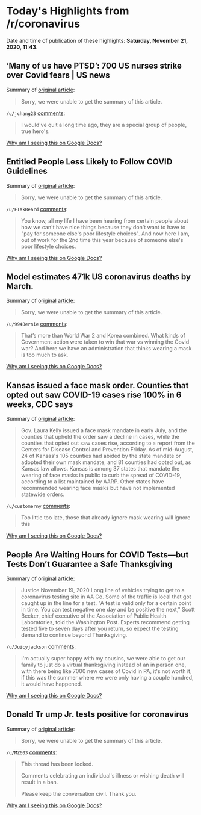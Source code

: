 # Today's Highlights from /r/coronavirus

Date and time of publication of these highlights: **Saturday, November 21, 2020, 11:43**.

## ‘Many of us have PTSD’: 700 US nurses strike over Covid fears | US news

Summary of [original article](https://www.theguardian.com/us-news/2020/nov/21/us-nurses-strike-coronavirus-fears-pennsylvania):

> Sorry, we were unable to get the summary of this article.

`/u/jchang23` [comments](https://www.reddit.com/r/Coronavirus/comments/jy8sge/many_of_us_have_ptsd_700_us_nurses_strike_over/):

> I would've quit a long time ago, they are a special group of people, true hero's.

[Why am I seeing this on Google Docs?](https://docs.google.com/document/d/1Dc6We63vOXIZsc0op-Bt4abqkYjXzOigalQqFxmvvbM/edit?usp=sharing)

## Entitled People Less Likely to Follow COVID Guidelines

Summary of [original article](https://www.ilr.cornell.edu/news/entitled-people-less-likely-follow-covid-guidelines):

> Sorry, we were unable to get the summary of this article.

`/u/FIakBeard` [comments](https://www.reddit.com/r/Coronavirus/comments/jy897m/entitled_people_less_likely_to_follow_covid/):

> You know, all my life I have been hearing from certain people about how we can't have nice things because they don't want to have to "pay for someone else's poor lifestyle choices".  And now here I am, out of work for the 2nd time this year because of someone else's poor lifestyle choices.

[Why am I seeing this on Google Docs?](https://docs.google.com/document/d/1Dc6We63vOXIZsc0op-Bt4abqkYjXzOigalQqFxmvvbM/edit?usp=sharing)

## Model estimates 471k US coronavirus deaths by March.

Summary of [original article](https://www.usatoday.com/story/news/health/2020/11/21/covid-news-donald-trump-jr-positive-thanksgiving-travel-not-advised/6367181002/):

> Sorry, we were unable to get the summary of this article.

`/u/994Bernie` [comments](https://www.reddit.com/r/Coronavirus/comments/jya8ks/model_estimates_471k_us_coronavirus_deaths_by/):

> That’s more than World War 2 and Korea combined. What kinds of Government action were taken to win that war vs winning the Covid war? And here we have an administration that thinks wearing a mask is too much to ask.

[Why am I seeing this on Google Docs?](https://docs.google.com/document/d/1Dc6We63vOXIZsc0op-Bt4abqkYjXzOigalQqFxmvvbM/edit?usp=sharing)

## Kansas issued a face mask order. Counties that opted out saw COVID-19 cases rise 100% in 6 weeks, CDC says

Summary of [original article](https://www.usatoday.com/story/news/health/2020/11/21/covid-19-kansas-face-masks-prevented-rise-coronavirus-cases/6373257002/):

> Gov. Laura Kelly issued a face mask mandate in early July, and the counties that upheld the order saw a decline in cases, while the counties that opted out saw cases rise, according to a report from the Centers for Disease Control and Prevention Friday. As of mid-August, 24 of Kansas's 105 counties had abided by the state mandate or adopted their own mask mandate, and 81 counties had opted out, as Kansas law allows. Kansas is among 37 states that mandate the wearing of face masks in public to curb the spread of COVID-19, according to a list maintained by AARP. Other states have recommended wearing face masks but have not implemented statewide orders.

`/u/customerny` [comments](https://www.reddit.com/r/Coronavirus/comments/jyds99/kansas_issued_a_face_mask_order_counties_that/):

> Too little too late, those that already ignore mask wearing will ignore this

[Why am I seeing this on Google Docs?](https://docs.google.com/document/d/1Dc6We63vOXIZsc0op-Bt4abqkYjXzOigalQqFxmvvbM/edit?usp=sharing)

## People Are Waiting Hours for COVID Tests—but Tests Don’t Guarantee a Safe Thanksgiving

Summary of [original article](https://slate.com/news-and-politics/2020/11/coronavirus-testing-long-lines-thanksgiving.html):

> Justice November 19, 2020 Long line of vehicles trying to get to a coronavirus testing site in AA Co. Some of the traffic is local that got caught up in the line for a test. "A test is valid only for a certain point in time. You can test negative one day and be positive the next," Scott Becker, chief executive of the Association of Public Health Laboratories, told the Washington Post. Experts recommend getting tested five to seven days after you return, so expect the testing demand to continue beyond Thanksgiving.

`/u/Juicyjackson` [comments](https://www.reddit.com/r/Coronavirus/comments/jya9zf/people_are_waiting_hours_for_covid_testsbut_tests/):

> I'm actually super happy with my cousins, we were able to get our family to just do a virtual thanksgiving instead of an in person one, with there being like 7000 new cases of Covid in PA, it's not worth it, if this was the summer where we were only having a couple hundred, it would have happened.

[Why am I seeing this on Google Docs?](https://docs.google.com/document/d/1Dc6We63vOXIZsc0op-Bt4abqkYjXzOigalQqFxmvvbM/edit?usp=sharing)

## Donald Tr ump Jr. tests positive for coronavirus

Summary of [original article](https://www.whio.com/news/trending/donald-trump-jr-tests-positive-coronavirus/5PBM63KWBZARHH63GTOPCVPPNU/):

> Sorry, we were unable to get the summary of this article.

`/u/MZ603` [comments](https://www.reddit.com/r/Coronavirus/comments/jxztrc/donald_tr_ump_jr_tests_positive_for_coronavirus/):

> This thread has been locked.
> 
> Comments celebrating an individual's illness or wishing death will result in a ban.
> 
> Please keep the conversation civil. Thank you.

[Why am I seeing this on Google Docs?](https://docs.google.com/document/d/1Dc6We63vOXIZsc0op-Bt4abqkYjXzOigalQqFxmvvbM/edit?usp=sharing)

